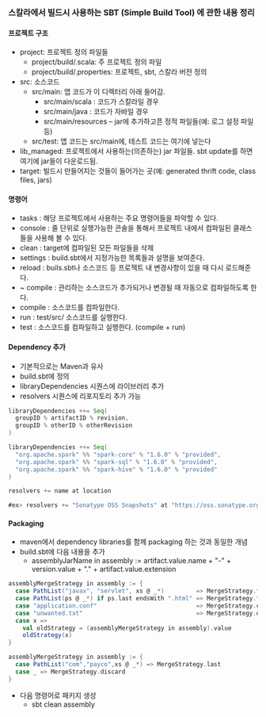 ### 스칼라에서 빌드시 사용하는 SBT (Simple Build Tool) 에 관한 내용 정리

#### 프로젝트 구조
- project: 프로젝트 정의 파일들
  - project/build/.scala: 주 프로젝트 정의 파일
  - project/build/.properties: 프로젝트, sbt, 스칼라 버전 정의
- src: 소스코드
  - src/main: 앱 코드가 이 디렉터리 아래 들어감. 
    - src/main/scala : 코드가 스칼라일 경우
    - src/main/java : 코드가 자바일 경우
    - src/main/resources – jar에 추가하고픈 정적 파일들(예: 로그 설정 파일 등)
  - src/test: 앱 코드는 src/main에, 테스트 코드는 여기에 넣는다
- lib_managed: 프로젝트에서 사용하는(의존하는) jar 파일들. sbt update를 하면 여기에 jar들이 다운로드됨.
- target: 빌드시 만들어지는 것들이 들어가는 곳(예: generated thrift code, class files, jars)

#### 명령어
- tasks : 해당 프로젝트에서 사용하는 주요 명령어들을 파악할 수 있다.
- console : 줄 단위로 실행가능한 콘솔을 통해서 프로젝트 내에서 컴파일된 클래스들을 사용해 볼 수 있다.
- clean : target에 컴파일된 모든 파일들을 삭제
- settings : build.sbt에서 지정가능한 목록들과 설명을 보여준다.
- reload : buils.sbt나 소스코드 등 프로젝트 내 변경사항이 있을 때 다시 로드해준다.
- ~ compile : 관리하는 소스코드가 추가되거나 변경될 때 자동으로 컴파일하도록 한다.
- compile : 소스코드를 컴파일한다.
- run : test/src/ 소스코드를 실행한다.
- test : 소스코드를 컴파일하고 실행한다. (compile + run)


#### Dependency 추가
- 기본적으로는 Maven과 유사
- build.sbt에 정의
- libraryDependencies 시퀀스에 라이브러리 추가
- resolvers 시퀀스에 리포지토리 추가 가능
```scala
libraryDependencies ++= Seq(
  groupID % artifactID % revision,
  groupID % otherID % otherRevision
)

libraryDependencies ++= Seq(
  "org.apache.spark" %% "spark-core" % "1.6.0" % "provided",
  "org.apache.spark" %% "spark-sql" % "1.6.0" % "provided",
  "org.apache.spark" %% "spark-hive" % "1.6.0" % "provided"
)

resolvers += name at location

#ex> resolvers += "Sonatype OSS Snapshots" at "https://oss.sonatype.org/content/repositories/snapshots"
```


#### Packaging
- maven에서 dependency libraries를 함께 packaging 하는 것과 동일한 개념
- build.sbt에 다음 내용을 추가
  - assemblyJarName in assembly :=  artifact.value.name + "-" + version.value + "." + artifact.value.extension

```scala
assemblyMergeStrategy in assembly := {
  case PathList("javax", "servlet", xs @ _*)         => MergeStrategy.first
  case PathList(ps @ _*) if ps.last endsWith ".html" => MergeStrategy.first
  case "application.conf"                            => MergeStrategy.concat
  case "unwanted.txt"                                => MergeStrategy.discard
  case x =>
    val oldStrategy = (assemblyMergeStrategy in assembly).value
    oldStrategy(x)
}
```

```scala
assemblyMergeStrategy in assembly := {
  case PathList("com","payco",xs @ _*) => MergeStrategy.last
  case _ => MergeStrategy.discard
}
```
- 다음 명령어로 패키지 생성
  - sbt clean assembly
